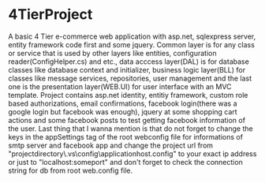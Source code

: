 # 4TierProject

A basic 4 Tier e-commerce web application with asp.net, sqlexpress server, entity framework code first and some jquery. Common layer is for any class or service that is used by other layers like entities, configuration reader(ConfigHelper.cs) and etc., data acccess layer(DAL) is for database classes like database context and initializer, business logic layer(BLL) for classes like message services, repositories, user management and the last one is the presentation layer(WEB.UI) for user interface with an MVC template. Project contains asp.net identity, entitiy framework, custom role based authorizations, email confirmations, facebook login(there was a google login but facebook was enough), jquery at some shopping cart actions and some facebook posts to test getting facebook information of the user. Last thing that I wanna mention is that do not forget to change the keys in the appSettings tag of the root webconfig file for informations of smtp server and facebook app and change the project url from "projectdirectory\\.vs\config\applicationhost.config" to your exact ip address or just to "localhost:someport" and don't forget to check the connection string for db from root web.config file.
